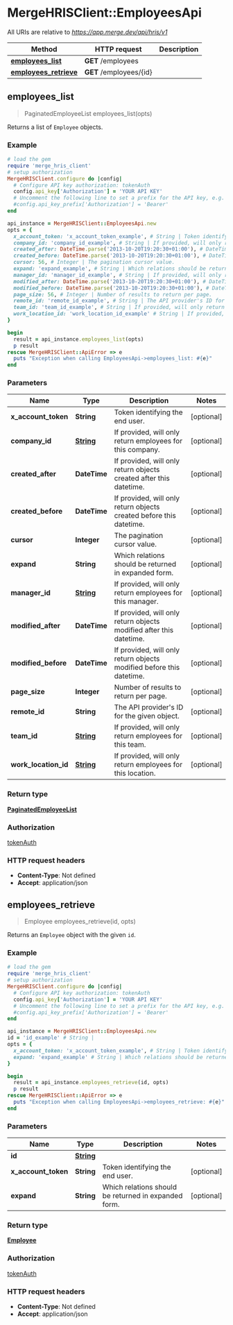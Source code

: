 # MergeHRISClient::EmployeesApi

All URIs are relative to *https://app.merge.dev/api/hris/v1*

Method | HTTP request | Description
------------- | ------------- | -------------
[**employees_list**](EmployeesApi.md#employees_list) | **GET** /employees | 
[**employees_retrieve**](EmployeesApi.md#employees_retrieve) | **GET** /employees/{id} | 



## employees_list

> PaginatedEmployeeList employees_list(opts)



Returns a list of `Employee` objects.

### Example

```ruby
# load the gem
require 'merge_hris_client'
# setup authorization
MergeHRISClient.configure do |config|
  # Configure API key authorization: tokenAuth
  config.api_key['Authorization'] = 'YOUR API KEY'
  # Uncomment the following line to set a prefix for the API key, e.g. 'Bearer' (defaults to nil)
  #config.api_key_prefix['Authorization'] = 'Bearer'
end

api_instance = MergeHRISClient::EmployeesApi.new
opts = {
  x_account_token: 'x_account_token_example', # String | Token identifying the end user.
  company_id: 'company_id_example', # String | If provided, will only return employees for this company.
  created_after: DateTime.parse('2013-10-20T19:20:30+01:00'), # DateTime | If provided, will only return objects created after this datetime.
  created_before: DateTime.parse('2013-10-20T19:20:30+01:00'), # DateTime | If provided, will only return objects created before this datetime.
  cursor: 56, # Integer | The pagination cursor value.
  expand: 'expand_example', # String | Which relations should be returned in expanded form.
  manager_id: 'manager_id_example', # String | If provided, will only return employees for this manager.
  modified_after: DateTime.parse('2013-10-20T19:20:30+01:00'), # DateTime | If provided, will only return objects modified after this datetime.
  modified_before: DateTime.parse('2013-10-20T19:20:30+01:00'), # DateTime | If provided, will only return objects modified before this datetime.
  page_size: 56, # Integer | Number of results to return per page.
  remote_id: 'remote_id_example', # String | The API provider's ID for the given object.
  team_id: 'team_id_example', # String | If provided, will only return employees for this team.
  work_location_id: 'work_location_id_example' # String | If provided, will only return employees for this location.
}

begin
  result = api_instance.employees_list(opts)
  p result
rescue MergeHRISClient::ApiError => e
  puts "Exception when calling EmployeesApi->employees_list: #{e}"
end
```

### Parameters


Name | Type | Description  | Notes
------------- | ------------- | ------------- | -------------
 **x_account_token** | **String**| Token identifying the end user. | [optional] 
 **company_id** | [**String**](.md)| If provided, will only return employees for this company. | [optional] 
 **created_after** | **DateTime**| If provided, will only return objects created after this datetime. | [optional] 
 **created_before** | **DateTime**| If provided, will only return objects created before this datetime. | [optional] 
 **cursor** | **Integer**| The pagination cursor value. | [optional] 
 **expand** | **String**| Which relations should be returned in expanded form. | [optional] 
 **manager_id** | [**String**](.md)| If provided, will only return employees for this manager. | [optional] 
 **modified_after** | **DateTime**| If provided, will only return objects modified after this datetime. | [optional] 
 **modified_before** | **DateTime**| If provided, will only return objects modified before this datetime. | [optional] 
 **page_size** | **Integer**| Number of results to return per page. | [optional] 
 **remote_id** | **String**| The API provider&#39;s ID for the given object. | [optional] 
 **team_id** | [**String**](.md)| If provided, will only return employees for this team. | [optional] 
 **work_location_id** | [**String**](.md)| If provided, will only return employees for this location. | [optional] 

### Return type

[**PaginatedEmployeeList**](PaginatedEmployeeList.md)

### Authorization

[tokenAuth](../README.md#tokenAuth)

### HTTP request headers

- **Content-Type**: Not defined
- **Accept**: application/json


## employees_retrieve

> Employee employees_retrieve(id, opts)



Returns an `Employee` object with the given `id`.

### Example

```ruby
# load the gem
require 'merge_hris_client'
# setup authorization
MergeHRISClient.configure do |config|
  # Configure API key authorization: tokenAuth
  config.api_key['Authorization'] = 'YOUR API KEY'
  # Uncomment the following line to set a prefix for the API key, e.g. 'Bearer' (defaults to nil)
  #config.api_key_prefix['Authorization'] = 'Bearer'
end

api_instance = MergeHRISClient::EmployeesApi.new
id = 'id_example' # String | 
opts = {
  x_account_token: 'x_account_token_example', # String | Token identifying the end user.
  expand: 'expand_example' # String | Which relations should be returned in expanded form.
}

begin
  result = api_instance.employees_retrieve(id, opts)
  p result
rescue MergeHRISClient::ApiError => e
  puts "Exception when calling EmployeesApi->employees_retrieve: #{e}"
end
```

### Parameters


Name | Type | Description  | Notes
------------- | ------------- | ------------- | -------------
 **id** | [**String**](.md)|  | 
 **x_account_token** | **String**| Token identifying the end user. | [optional] 
 **expand** | **String**| Which relations should be returned in expanded form. | [optional] 

### Return type

[**Employee**](Employee.md)

### Authorization

[tokenAuth](../README.md#tokenAuth)

### HTTP request headers

- **Content-Type**: Not defined
- **Accept**: application/json

